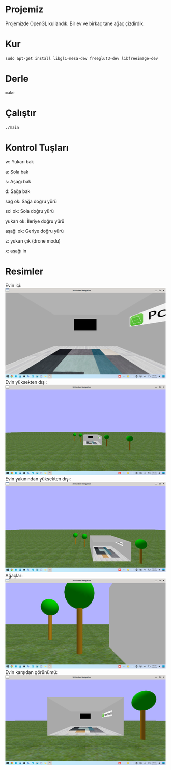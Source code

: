 # Projemiz
Projemizde OpenGL kullandık. Bir ev ve birkaç tane ağaç çizdirdik. 

# Kur

    sudo apt-get install libgl1-mesa-dev freeglut3-dev libfreeimage-dev

# Derle

    make

# Çalıştır

    ./main

# Kontrol Tuşları
w: Yukarı bak

a: Sola bak

s: Aşağı bak

d: Sağa bak

sağ ok: Sağa doğru yürü

sol ok: Sola doğru yürü

yukarı ok: İleriye doğru yürü

aşağı ok: Geriye doğru yürü

z: yukarı çık (drone modu)

x: aşağı in
# Resimler

Evin içi:
![Resim 1](/Images/1.png
)
Evin yüksekten dışı:
![Resim 2](/Images/2.png
)
Evin yakınından yüksekten dışı:
![Resim 3](/Images/3.png
)
Ağaçlar:
![Resim 4](/Images/4.png
)
Evin karşıdan görünümü:
![Resim 5](/Images/5.png
)
